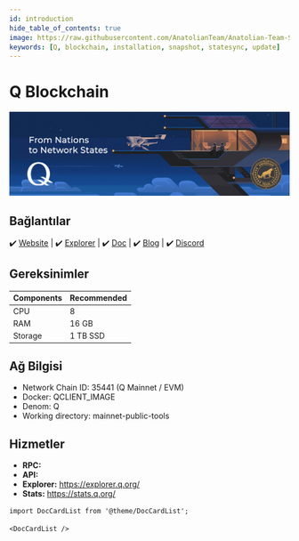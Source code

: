 ```yaml
---
id: introduction
hide_table_of_contents: true
image: https://raw.githubusercontent.com/AnatolianTeam/Anatolian-Team-Services/main/i18n/tr/docusaurus-plugin-content-docs/current/Mainnet/Q-Blockhahin/img/Q-Service-Cover.jpg
keywords: [Q, blockchain, installation, snapshot, statesync, update]
---
```


# Q Blockchain

![Q Blockchain](./img/Q-Service.jpg)

## Bağlantılar

 ✔️ [Website](https://q.org) | ✔️ [Explorer](https://explorer.q.org) | ✔️ [Doc](https://docs.q.org) | ✔️ [Blog](https://medium.com/q-blockchain) | ✔️ [Discord](https://discord.gg/q-blockchain-902893347239247952)

## Gereksinimler

| Components | **Recommended** |
| ------------ | ------------ |
| CPU |	8 |
| RAM	| 16 GB |
| Storage	| 1 TB SSD |

## Ağ Bilgisi 

* Network Chain ID: 35441 (Q Mainnet / EVM)
* Docker: QCLIENT_IMAGE
* Denom: Q
* Working directory: mainnet-public-tools

## Hizmetler
* **RPC:** 
* **API:** 
* **Explorer:** https://explorer.q.org/
* **Stats:** https://stats.q.org/


```mdx-code-block
import DocCardList from '@theme/DocCardList';

<DocCardList />
```
